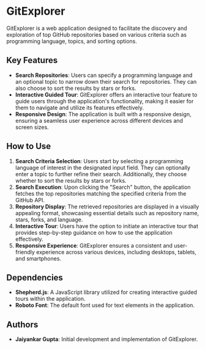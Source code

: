 # GitExplorer

GitExplorer is a web application designed to facilitate the discovery and exploration of top GitHub repositories based on various criteria such as programming language, topics, and sorting options.

## Key Features

- **Search Repositories**: Users can specify a programming language and an optional topic to narrow down their search for repositories. They can also choose to sort the results by stars or forks.
- **Interactive Guided Tour**: GitExplorer offers an interactive tour feature to guide users through the application's functionality, making it easier for them to navigate and utilize its features effectively.
- **Responsive Design**: The application is built with a responsive design, ensuring a seamless user experience across different devices and screen sizes.

## How to Use

1. **Search Criteria Selection**: Users start by selecting a programming language of interest in the designated input field. They can optionally enter a topic to further refine their search. Additionally, they choose whether to sort the results by stars or forks.
2. **Search Execution**: Upon clicking the "Search" button, the application fetches the top repositories matching the specified criteria from the GitHub API.
3. **Repository Display**: The retrieved repositories are displayed in a visually appealing format, showcasing essential details such as repository name, stars, forks, and language.
4. **Interactive Tour**: Users have the option to initiate an interactive tour that provides step-by-step guidance on how to use the application effectively.
5. **Responsive Experience**: GitExplorer ensures a consistent and user-friendly experience across various devices, including desktops, tablets, and smartphones.

## Dependencies

- **Shepherd.js**: A JavaScript library utilized for creating interactive guided tours within the application.
- **Roboto Font**: The default font used for text elements in the application.

## Authors

- **Jaiyankar Gupta**: Initial development and implementation of GitExplorer.

